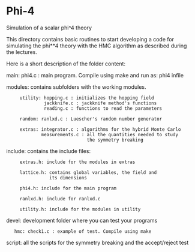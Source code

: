 # Phi-4
Simulation of a scalar phi^4 theory


This directory contains basic routines to start developing
a code for simulating the phi**4 theory with the HMC algorithm
as described during the lectures. 

Here is a short description of the folder content:

main: phi4.c : main program. Compile using make and run as:
      phi4 infile

modules: contains subfolders with the working modules. 

         utility: hopping.c : initializes the hopping field
                  jackknife.c : jackknife method's functions
                  reading.c : functions to read the parameters

         random: ranlxd.c : Luescher's random number generator

         extras: integrator.c : algorithms for the hybrid Monte Carlo
                 measurements.c : all the quantities needed to study 
                                  the symmetry breaking

include: contains the include files:

         extras.h: include for the modules in extras

         lattice.h: contains global variables, the field and
                    its dimensions

         phi4.h: include for the main program

         ranlxd.h: include for ranlxd.c

         utility.h: include for the modules in utility

devel: development folder where you can test your programs

       hmc: check1.c : example of test. Compile using make

script: all the scripts for the symmetry breaking and the
        accept/reject test
